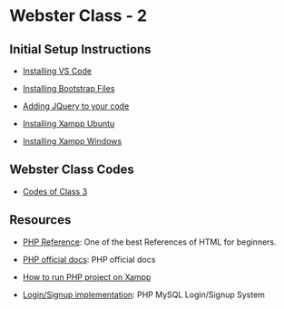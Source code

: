# Webster Class - 2 
## Initial Setup Instructions

- [Installing VS Code](https://code.visualstudio.com/)

- [Installing Bootstrap Files](https://tinyurl.com/bootstrapWS2019)

- [Adding JQuery to your code](https://developers.google.com/speed/libraries/#jquery)

- [Installing Xampp Ubuntu](https://vitux.com/how-to-install-xampp-on-your-ubuntu-18-04-lts-system/)

- [Installing Xampp Windows](https://www.wikihow.com/Install-XAMPP-for-Windows)


## Webster Class Codes

- [Codes of Class 3](https://github.com/CC-MNNIT/2019-20-Classes/tree/master/WebDev/2019_08_21_Webster-Class-3)


## Resources

- [PHP Reference](https://www.w3schools.com/php/default.asp): One of the best References of HTML for beginners.

- [PHP official docs](https://www.php.net/manual/en/index.php): PHP official docs

- [How to run PHP project on Xampp](http://www.tutorialspoint.com/articles/run-a-php-program-in-xampp-server)

- [Login/Signup implementation](https://www.tutorialrepublic.com/php-tutorial/php-mysql-login-system.php): PHP MySQL Login/Signup System


